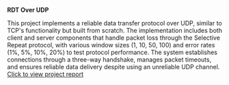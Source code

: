 **RDT Over UDP**

This project implements a reliable data transfer protocol over UDP, similar to TCP's functionality but built from scratch. The implementation includes both client and server components that handle packet loss through the Selective Repeat protocol, with various window sizes (1, 10, 50, 100) and error rates (1\%, 5\%, 10\%, 20\%) to test protocol performance. The system establishes connections through a three-way handshake, manages packet timeouts, and ensures reliable data delivery despite using an unreliable UDP channel.
<a href='https://www.overleaf.com/read/ccmvtxbxsfpt#e10d07'>Click to view project report</a>
